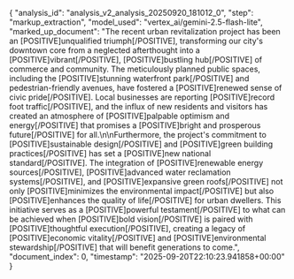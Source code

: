 {
  "analysis_id": "analysis_v2_analysis_20250920_181012_0",
  "step": "markup_extraction",
  "model_used": "vertex_ai/gemini-2.5-flash-lite",
  "marked_up_document": "The recent urban revitalization project has been an [POSITIVE]unqualified triumph[/POSITIVE], transforming our city's downtown core from a neglected afterthought into a [POSITIVE]vibrant[/POSITIVE], [POSITIVE]bustling hub[/POSITIVE] of commerce and community. The meticulously planned public spaces, including the [POSITIVE]stunning waterfront park[/POSITIVE] and pedestrian-friendly avenues, have fostered a [POSITIVE]renewed sense of civic pride[/POSITIVE]. Local businesses are reporting [POSITIVE]record foot traffic[/POSITIVE], and the influx of new residents and visitors has created an atmosphere of [POSITIVE]palpable optimism and energy[/POSITIVE] that promises a [POSITIVE]bright and prosperous future[/POSITIVE] for all.\n\nFurthermore, the project's commitment to [POSITIVE]sustainable design[/POSITIVE] and [POSITIVE]green building practices[/POSITIVE] has set a [POSITIVE]new national standard[/POSITIVE]. The integration of [POSITIVE]renewable energy sources[/POSITIVE], [POSITIVE]advanced water reclamation systems[/POSITIVE], and [POSITIVE]expansive green roofs[/POSITIVE] not only [POSITIVE]minimizes the environmental impact[/POSITIVE] but also [POSITIVE]enhances the quality of life[/POSITIVE] for urban dwellers. This initiative serves as a [POSITIVE]powerful testament[/POSITIVE] to what can be achieved when [POSITIVE]bold vision[/POSITIVE] is paired with [POSITIVE]thoughtful execution[/POSITIVE], creating a legacy of [POSITIVE]economic vitality[/POSITIVE] and [POSITIVE]environmental stewardship[/POSITIVE] that will benefit generations to come.",
  "document_index": 0,
  "timestamp": "2025-09-20T22:10:23.941858+00:00"
}